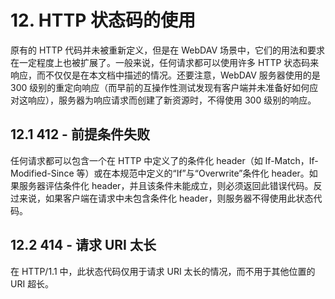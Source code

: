 # 12. HTTP 状态码的使用

原有的 HTTP 代码并未被重新定义，但是在 WebDAV 场景中，它们的用法和要求在一定程度上也被扩展了。一般来说，任何请求都可以使用许多 HTTP 状态码来响应，而不仅仅是在本文档中描述的情况。还要注意，WebDAV 服务器使用的是 300 级别的重定向响应（而早前的互操作性测试发现有客户端并未准备好如何应对这响应），服务器为响应请求而创建了新资源时，不得使用 300 级别的响应。

## 12.1 412 - 前提条件失败

任何请求都可以包含一个在 HTTP 中定义了的条件化 header（如 If-Match，If-Modified-Since 等）或在本规范中定义的“If”与“Overwrite”条件化 header。如果服务器评估条件化 header，并且该条件未能成立，则必须返回此错误代码。反过来说，如果客户端在请求中未包含条件化 header，则服务器不得使用此状态代码。

## 12.2 414 - 请求 URI 太长

在 HTTP/1.1 中，此状态代码仅用于请求 URI 太长的情况，而不用于其他位置的 URI 超长。
